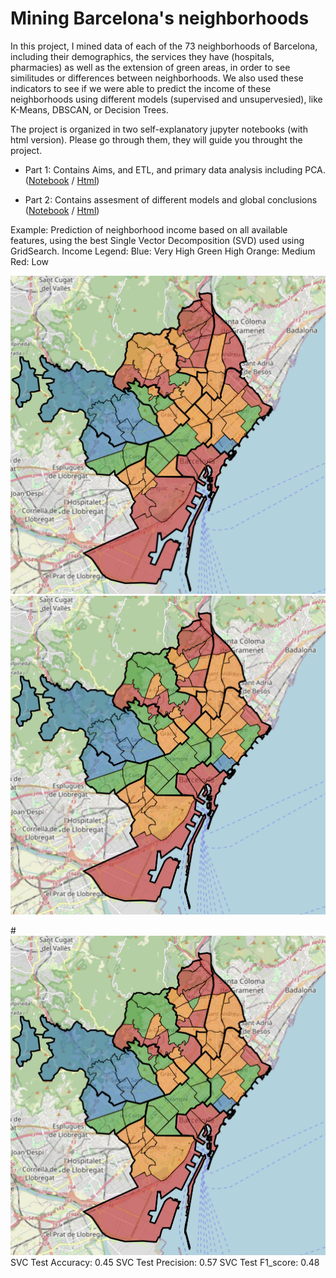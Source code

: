 # Mining Barcelona's neighborhoods
In this project, I mined data of each of the 73 neighborhoods of Barcelona, including their demographics, the services they have (hospitals, pharmacies) as well as the extension of green areas, in order to see similitudes or differences between neighborhoods. We also used these indicators to see if we were able to predict the income of these neighborhoods using different models (supervised and unsupervesied), like K-Means, DBSCAN, or Decision Trees.

The project is organized in two self-explanatory jupyter notebooks (with html version). Please go through them, they will guide you throught the project.

* Part 1: Contains Aims, and ETL, and primary data analysis including PCA. ([Notebook](https://github.com/ulisesrey/mining_barcelona/blob/main/PR1/05.584-PRA1_UlisesRey.ipynb) / [Html](https://github.com/ulisesrey/mining_barcelona/blob/main/PR1/05.584-PRA1_UlisesRey.html))

* Part 2: Contains assesment of different models and global conclusions ([Notebook](https://github.com/ulisesrey/mining_barcelona/blob/main/PR2/05.584-PRA2_UlisesRey.ipynb) / [Html](https://github.com/ulisesrey/mining_barcelona/blob/main/PR2/05.584-PRA2_UlisesRey.html))


Example: Prediction of neighborhood income based on all available features, using the best Single Vector Decomposition (SVD) used using GridSearch.
Income Legend:
Blue: Very High
Green High
Orange: Medium
Red: Low

<p float="left">
  <img src="image_ground_truth.png" alt="Image 1" width="600" />
  <img src="image_svd_pred.png" alt="Image 2" width="600" />
</p>

#<img src="image_svd_pred.png" alt="Barcelona Map" width="800"/>
SVC Test Accuracy: 0.45
SVC Test Precision: 0.57
SVC Test F1_score: 0.48

